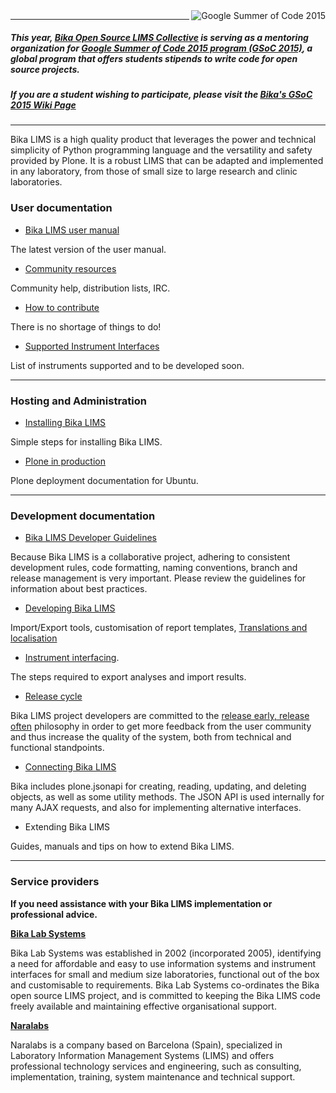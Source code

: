 <img alt="Google Summer of Code 2015" align="right" src="http://naralabs.com/images/gsoc2015.jpg">

***

##### This year, **[Bika Open Source LIMS Collective](http://bikalims.org) is serving as a mentoring organization for [Google Summer of Code 2015 program (GSoC 2015)](https://www.google-melange.com/gsoc/homepage/google/gsoc2015)**, a global program that offers students stipends to write code for open source projects. 

##### If you are a student wishing to participate, please visit the **[Bika's GSoC 2015 Wiki Page](https://github.com/bikalabs/Bika-LIMS/wiki/GSoC-2015)**

***
Bika LIMS is a high quality product that leverages the power and technical simplicity of Python programming language and the versatility and safety provided by Plone. It is a robust LIMS that can be adapted and implemented in any laboratory, from those of small size to large research and clinic laboratories.

### User documentation

- [Bika LIMS user manual](http://bika3.bikalabs.com/knowledge-centre/manual/bika-3-user-manual)

The latest version of the user manual.

- [Community resources](https://github.com/bikalabs/Bika-LIMS/wiki/Community)

Community help, distribution lists, IRC.

- [How to contribute](https://github.com/bikalabs/Bika-LIMS/wiki/Contribute)

There is no shortage of things to do!

- [Supported Instrument Interfaces](https://github.com/bikalabs/Bika-LIMS/wiki/Supported-instrument-interfaces)

List of instruments supported and to be developed soon.

***
### Hosting and Administration

- [Installing Bika LIMS](https://github.com/bikalabs/Bika-LIMS/wiki/Bika-LIMS-Installation)

Simple steps for installing Bika LIMS.

- [Plone in production](http://docs.plone.org/manage/deploying/index.html)

Plone deployment documentation for Ubuntu.

***
### Development documentation

- [Bika LIMS Developer Guidelines](https://github.com/bikalabs/Bika-LIMS/wiki/Bika-LIMS-Developer-Guidelines)

Because Bika LIMS is a collaborative project, adhering to consistent development rules, code formatting, naming conventions, branch and release management is very important. Please review the guidelines for information about best practices.

- [Developing Bika LIMS](https://github.com/bikalabs/Bika-LIMS/wiki/Developing-Bika-LIMS)

Import/Export tools, customisation of report templates, [Translations and localisation](https://github.com/bikalabs/Bika-LIMS/wiki/Translations-and-localisation) 

- [Instrument interfacing](https://github.com/bikalabs/Bika-LIMS/wiki/creating-an-instrument-import-interface).

The steps required to export analyses and import results.

- [Release cycle](https://github.com/bikalabs/Bika-LIMS/wiki/Release-cycle)

Bika LIMS project developers are committed to the [release early, release often](http://en.wikipedia.org/wiki/Release_early,_release_often) philosophy in order to get more feedback from the user community and thus increase the quality of the system, both from technical and functional standpoints.

- [Connecting Bika LIMS](https://github.com/bikalabs/Bika-LIMS/wiki/BIKA-JSON-API)

Bika includes plone.jsonapi for creating, reading, updating, and deleting objects, as well as some utility methods. The JSON API is used internally for many AJAX requests, and also for implementing alternative interfaces.

- Extending Bika LIMS

Guides, manuals and tips on how to extend Bika LIMS.

***

### Service providers

**If you need assistance with your Bika LIMS implementation or professional advice.**

**[Bika Lab Systems](http://bikalabs.com)**

Bika Lab Systems was established in 2002 (incorporated 2005), identifying a need for affordable and easy to use information systems and instrument interfaces for small and medium size laboratories, functional out of the box and customisable to requirements. Bika Lab Systems co-ordinates the Bika open source LIMS project, and is committed to keeping the Bika LIMS code freely available and maintaining effective organisational support.

**[Naralabs](http://naralabs.com)**

Naralabs is a company based on Barcelona (Spain), specialized in Laboratory Information Management Systems (LIMS) and offers professional technology services and engineering, such as consulting, implementation, training, system maintenance and technical support.
